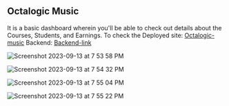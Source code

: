 ## Octalogic Music
It is a basic dashboard wherein you'll be able to check out details about the Courses, Students, and Earnings. 
To check the Deployed site: [Octalogic-music](https://octalogic-music-justtjayesh.vercel.app/)
Backend: [Backend-link](https://octalogic-backend.onrender.com/)

![Screenshot 2023-09-13 at 7 53 58 PM](https://github.com/justtJayesh/Octalogic-Dashboard/assets/115465646/fc066e18-2bd1-4f39-83a0-eead1ba25a71)

![Screenshot 2023-09-13 at 7 54 32 PM](https://github.com/justtJayesh/Octalogic-Dashboard/assets/115465646/efb5c66b-1a7c-4b15-8d1b-9cf3f048b19b)

![Screenshot 2023-09-13 at 7 55 04 PM](https://github.com/justtJayesh/Octalogic-Dashboard/assets/115465646/8da8c3db-8aa7-4230-90d1-ae7a64b4b0b7)

![Screenshot 2023-09-13 at 7 55 22 PM](https://github.com/justtJayesh/Octalogic-Dashboard/assets/115465646/ecf85c4d-9917-4543-b3f1-aba2db56ed0b)
